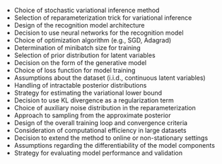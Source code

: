 - Choice of stochastic variational inference method
- Selection of reparameterization trick for variational inference
- Design of the recognition model architecture
- Decision to use neural networks for the recognition model
- Choice of optimization algorithm (e.g., SGD, Adagrad)
- Determination of minibatch size for training
- Selection of prior distribution for latent variables
- Decision on the form of the generative model
- Choice of loss function for model training
- Assumptions about the dataset (i.i.d., continuous latent variables)
- Handling of intractable posterior distributions
- Strategy for estimating the variational lower bound
- Decision to use KL divergence as a regularization term
- Choice of auxiliary noise distribution in the reparameterization
- Approach to sampling from the approximate posterior
- Design of the overall training loop and convergence criteria
- Consideration of computational efficiency in large datasets
- Decision to extend the method to online or non-stationary settings
- Assumptions regarding the differentiability of the model components
- Strategy for evaluating model performance and validation